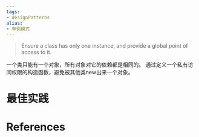 ```yaml
---
tags: 
- designPatterns 
alias:
- 单例模式
---
```

>  Ensure a class has only one instance, and provide a global point of access to it.

一个类只能有一个对象，所有对象对它的依赖都是相同的。
通过定义一个私有访问权限的构造函数，避免被其他类new出来一个对象。
# 最佳实践
# References 
